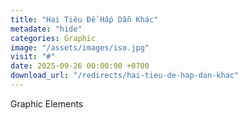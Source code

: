```yaml
---
title: "Hai Tiêu Đề Hấp Dẫn Khác"
metadate: "hide"
categories: Graphic
image: "/assets/images/iso.jpg"
visit: "#"
date: 2025-09-26 00:00:00 +0700
download_url: "/redirects/hai-tieu-de-hap-dan-khac"
---
```

Graphic Elements
